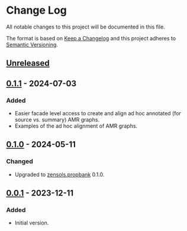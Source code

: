 # Change Log
All notable changes to this project will be documented in this file.

The format is based on [Keep a Changelog](http://keepachangelog.com/)
and this project adheres to [Semantic Versioning](http://semver.org/).


## [Unreleased]


## [0.1.1] - 2024-07-03
### Added
- Easier facade level access to create and align ad hoc annotated (for source
  vs. summary) AMR graphs.
- Examples of the ad hoc alignment of AMR graphs.


## [0.1.0] - 2024-05-11
### Changed
- Upgraded to [zensols.propbank] 0.1.0.



## [0.0.1] - 2023-12-11
### Added
- Initial version.


<!-- links -->
[Unreleased]: https://github.com/plandes/calamr/compare/v0.1.1...HEAD
[0.1.1]: https://github.com/plandes/calamr/compare/v0.1.0...v0.1.1
[0.1.0]: https://github.com/plandes/calamr/compare/v0.0.1...v0.1.0
[0.0.1]: https://github.com/plandes/calamr/compare/v0.0.0...v0.0.1

[zensols.propbank]: https://github.com/plandes/propbankdb
